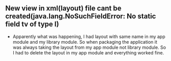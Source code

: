 ## New view in xml(layout) file cant be created(java.lang.NoSuchFieldError: No static field tv of type I)
- Apparently what was happening, I had layout with same name in my app module and my library module. So when packaging the application it was always taking the layout from my app module not library module. So I had to delete the layout in my app module and everything worked fine.
